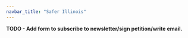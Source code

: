 ```yaml
---
navbar_title: "Safer Illinois"
---
```


**TODO - Add form to subscribe to newsletter/sign petition/write email.**